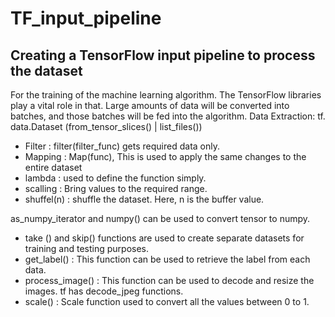 # TF_input_pipeline
Creating a TensorFlow input pipeline to process the dataset
------------------------------------------------------------------------------------------------------------------------------------------------------------------------------------
For the training of the machine learning algorithm. The TensorFlow libraries play a vital role in that. Large amounts of data will be converted into batches, and those batches will be fed into the algorithm. 
 Data Extraction:      tf. data.Dataset (from_tensor_slices() |  list_files())
- Filter         :      filter(filter_func) gets required data only.
- Mapping        :      Map(func), This is used to apply the same changes to the entire dataset
- lambda         :      used to define the function simply.
- scalling       :      Bring values to the required range.
- shuffel(n)     :      shuffle the dataset. Here, n is the buffer value. 

as_numpy_iterator and numpy() can be used to convert tensor to numpy.

- take () and skip()   functions are used to create separate datasets for training and testing purposes. 
- get_label()     : This function can be used to retrieve the label from each data.
- process_image() : This function can be used to decode and resize the images.  tf has decode_jpeg functions.
- scale()         : Scale function used to convert all the values between 0 to 1.

